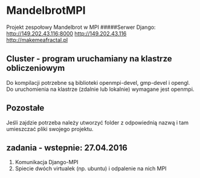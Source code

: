 # MandelbrotMPI
Projekt zespołowy Mandelbrot w MPI
#####Serwer Django: http://149.202.43.116:8000
http://149.202.43.116  
http://makemeafractal.pl

## Cluster - program uruchamiany na klastrze obliczeniowym
Do kompilacji potrzebne są biblioteki openmpi-devel, gmp-devel i opengl. 
Do uruchomienia na klastrze (zdalnie lub lokalnie) wymagane jest openmpi.

## Pozostałe
Jeśli zajdzie potrzeba należy utworzyć folder z odpowiednią nazwą i tam umieszczać pliki swojego projektu.

## zadania - wstepnie: 27.04.2016
1. Komunikacja Django-MPI
2. Spiecie dwóch virtualek (np. ubuntu) i odpalenie na nich MPI
